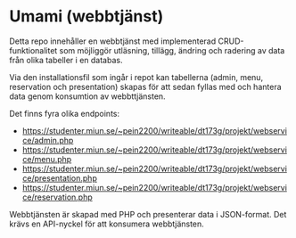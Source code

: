 # Umami (webbtjänst)
Detta repo innehåller en webbtjänst med implementerad CRUD-funktionalitet som möjliggör utläsning, tillägg, ändring och radering av data från olika tabeller i en databas. 

Via den installationsfil som ingår i repot kan tabellerna (admin, menu, reservation och presentation) skapas för att sedan fyllas med och hantera data genom konsumtion av webbttjänsten.

Det finns fyra olika endpoints:
* https://studenter.miun.se/~pein2200/writeable/dt173g/projekt/webservice/admin.php
* https://studenter.miun.se/~pein2200/writeable/dt173g/projekt/webservice/menu.php
* https://studenter.miun.se/~pein2200/writeable/dt173g/projekt/webservice/presentation.php
* https://studenter.miun.se/~pein2200/writeable/dt173g/projekt/webservice/reservation.php

Webbtjänsten är skapad med PHP och presenterar data i JSON-format. Det krävs en API-nyckel för att konsumera webbtjänsten.
